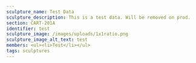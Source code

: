 ```yaml
---
sculpture_name: Test Data
sculpture_description: This is a test data. Will be removed on prod.
section: CART-201A
identifier: test
sculpture_image: /images/uploads/1x1ratio.png
sculpture_image_alt_text: test
members: <ul><li>Test</li></ul>
tags: sculptures
---
```

